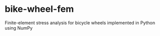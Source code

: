 # bike-wheel-fem
Finite-element stress analysis for bicycle wheels implemented in Python using NumPy
